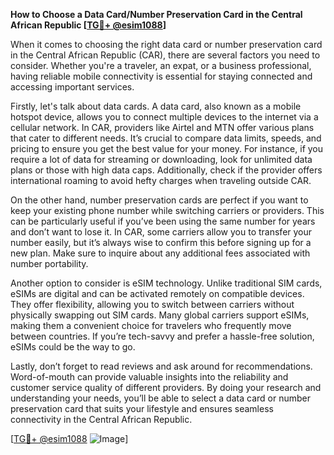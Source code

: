 **How to Choose a Data Card/Number Preservation Card in the Central African Republic [[TG💪+ @esim1088](https://t.me/s/esim1088)]**

When it comes to choosing the right data card or number preservation card in the Central African Republic (CAR), there are several factors you need to consider. Whether you're a traveler, an expat, or a business professional, having reliable mobile connectivity is essential for staying connected and accessing important services.

Firstly, let's talk about data cards. A data card, also known as a mobile hotspot device, allows you to connect multiple devices to the internet via a cellular network. In CAR, providers like Airtel and MTN offer various plans that cater to different needs. It’s crucial to compare data limits, speeds, and pricing to ensure you get the best value for your money. For instance, if you require a lot of data for streaming or downloading, look for unlimited data plans or those with high data caps. Additionally, check if the provider offers international roaming to avoid hefty charges when traveling outside CAR.

On the other hand, number preservation cards are perfect if you want to keep your existing phone number while switching carriers or providers. This can be particularly useful if you’ve been using the same number for years and don’t want to lose it. In CAR, some carriers allow you to transfer your number easily, but it’s always wise to confirm this before signing up for a new plan. Make sure to inquire about any additional fees associated with number portability.

Another option to consider is eSIM technology. Unlike traditional SIM cards, eSIMs are digital and can be activated remotely on compatible devices. They offer flexibility, allowing you to switch between carriers without physically swapping out SIM cards. Many global carriers support eSIMs, making them a convenient choice for travelers who frequently move between countries. If you’re tech-savvy and prefer a hassle-free solution, eSIMs could be the way to go.

Lastly, don’t forget to read reviews and ask around for recommendations. Word-of-mouth can provide valuable insights into the reliability and customer service quality of different providers. By doing your research and understanding your needs, you’ll be able to select a data card or number preservation card that suits your lifestyle and ensures seamless connectivity in the Central African Republic.

[[TG💪+ @esim1088](https://t.me/s/esim1088) ![Image](https://i.postimg.cc/Y0z9fWf4/image.png)]